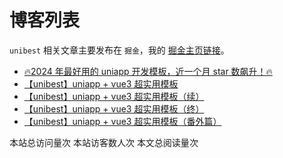 # 博客列表

`unibest` 相关文章主要发布在 `掘金`，我的 [掘金主页链接](https://juejin.cn/user/3263006241460792/posts)。

- [🔥2024 年最好用的 uniapp 开发模板，近一个月 star 数飙升！🔥](https://juejin.cn/post/7329034439408615451)
- [【unibest】uniapp + vue3 超实用模板](https://juejin.cn/post/7315246744158191666)
- [【unibest】uniapp + vue3 超实用模板（续）](https://juejin.cn/post/7315461542697500682)
- [【unibest】uniapp + vue3 超实用模板（终）](https://juejin.cn/post/7321930742400188453)
- [【unibest】uniapp + vue3 超实用模板（番外篇）](https://juejin.cn/editor/drafts/7315308701051519030)

<div class='busuanzi_container'>
    <span id="busuanzi_container_site_pv">
    本站总访问量<span id="busuanzi_value_site_pv"></span>次
    </span>
    <span id="busuanzi_container_site_uv">
    本站访客数<span id="busuanzi_value_site_uv"></span>人次
    </span>
    <span id="busuanzi_container_page_pv">
    本文总阅读量<span id="busuanzi_value_page_pv"></span>次
  </span>
</div>
